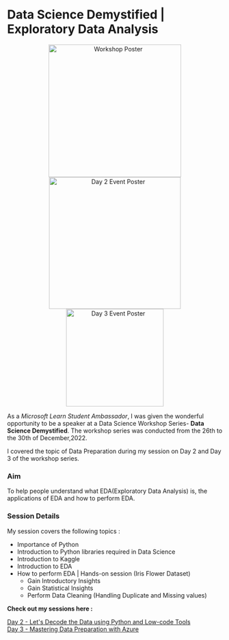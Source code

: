 # Data Science Demystified | Exploratory Data Analysis

<div align="center">
<img width="310" alt="Workshop Poster" src="https://user-images.githubusercontent.com/103310345/209855585-25da8af4-d273-4753-bd11-49dc69fa3f9e.png"> 
<img width="308" alt="Day 2 Event Poster" src="https://user-images.githubusercontent.com/103310345/209856701-9b0fbf64-cb33-4e8d-afe7-1e773056d703.png">          <img width="228" alt="Day 3 Event Poster" src="https://user-images.githubusercontent.com/103310345/209856694-ae9b823f-f3cb-43e5-aa6f-44805c8fd657.jpg">
</div>

As a _Microsoft Learn Student Ambassador_, I was given the wonderful opportunity to be a speaker at a Data Science Workshop Series- **Data Science Demystified**. The workshop series was conducted from the 26th to the 30th of December,2022. 

I covered the topic of Data Preparation during my session on Day 2 and Day 3 of the workshop series.

### Aim

To help people understand what EDA(Exploratory Data Analysis) is, the applications of EDA and how to perform EDA.

### Session Details

My session covers the following topics :
* Importance of Python
* Introduction to Python libraries required in Data Science
* Introduction to Kaggle
* Introduction to EDA
* How to perform EDA | Hands-on session (Iris Flower Dataset)
  * Gain Introductory Insights
  * Gain Statistical Insights
  * Perform Data Cleaning (Handling Duplicate and Missing values)

**Check out my sessions here :**

<a href="https://youtu.be/soKyJ9IYbYY">Day 2 - Let's Decode the Data using Python and Low-code Tools</a>
<br>
<a href="">Day 3 - Mastering Data Preparation with Azure</a>
